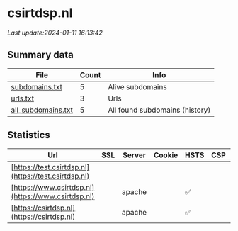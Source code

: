 # csirtdsp.nl
*Last update:2024-01-11 16:13:42*
## Summary data
| File       | Count | Info |
|------------|-------|------|
|[subdomains.txt](/data/csirtdsp/subdomains.txt)|5|Alive subdomains|
|[urls.txt](/data/csirtdsp/urls.txt)|3|Urls|
|[all_subdomains.txt](/data/csirtdsp/all_subdomains.txt)|5|All found subdomains (history)|
## Statistics
| Url | SSL | Server | Cookie | HSTS | CSP | XFO | XXP | RP | Tech |
|------------|-------|------|------|------|------|------|------|------|------|
|[https://test.csirtdsp.nl](https://test.csirtdsp.nl)| | | | | | | |:white_check_mark: | |Nginx| |
|[https://www.csirtdsp.nl](https://www.csirtdsp.nl)| |apache| |:white_check_mark: | | |:white_check_mark: | | |:white_check_mark: | |Apache HTTP Server D...| |
|[https://csirtdsp.nl](https://csirtdsp.nl)| |apache| |:white_check_mark: | | |:white_check_mark: | | |:white_check_mark: | |Apache HTTP Server D...| |